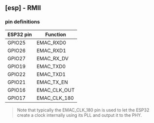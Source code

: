 ## [esp] - RMII

### pin definitions

| ESP32 pin	| Function |
| --- | --- |
| GPIO25 | EMAC_RXD0 |
|GPIO26	| EMAC_RXD1 |
|GPIO27	| EMAC_RX_DV |
|GPIO19	| EMAC_TXD0 |
|GPIO22	| EMAC_TXD1 |
|GPIO21	| EMAC_TX_EN |
|GPIO16	| EMAC_CLK_OUT |
|GPIO17	| EMAC_CLK_180 |

> Note that typically the EMAC_CLK_180 pin is used to let the ESP32 create a clock internally using its PLL and output it to the PHY.

